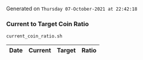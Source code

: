 Generated on `Thursday 07-October-2021 at 22:42:18`

### Current to Target Coin Ratio
`current_coin_ratio.sh`

Date|Current|Target|Ratio
---|---|---|---
